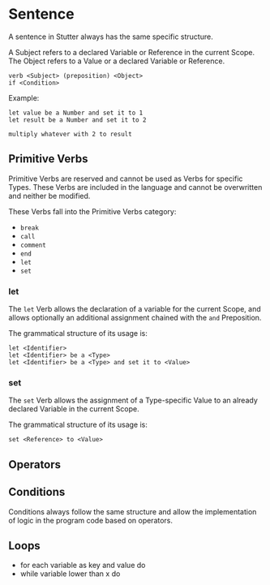 
# Sentence

A sentence in Stutter always has the same specific structure.

A Subject refers to a declared Variable or Reference in the
current Scope. The Object refers to a Value or a declared Variable
or Reference.

```
verb <Subject> (preposition) <Object>
if <Condition>
```

Example:

```stutter
let value be a Number and set it to 1
let result be a Number and set it to 2

multiply whatever with 2 to result
```


## Primitive Verbs

Primitive Verbs are reserved and cannot be used as Verbs for
specific Types. These Verbs are included in the language
and cannot be overwritten and neither be modified.

These Verbs fall into the Primitive Verbs category:

- `break`
- `call`
- `comment`
- `end`
- `let`
- `set`


### let

The `let` Verb allows the declaration of a variable for the
current Scope, and allows optionally an additional assignment
chained with the `and` Preposition.

The grammatical structure of its usage is:

```stutter
let <Identifier>
let <Identifier> be a <Type>
let <Identifier> be a <Type> and set it to <Value>
```

### set

The `set` Verb allows the assignment of a Type-specific Value
to an already declared Variable in the current Scope.

The grammatical structure of its usage is:

```stutter
set <Reference> to <Value>
```


## Operators



## Conditions

Conditions always follow the same structure and allow the
implementation of logic in the program code based on operators.


## Loops

- for each variable as key and value do
- while variable lower than x do

```stutter

```

